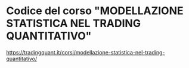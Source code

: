 # Codice del corso "MODELLAZIONE STATISTICA NEL TRADING QUANTITATIVO"

https://tradingquant.it/corsi/modellazione-statistica-nel-trading-quantitativo/